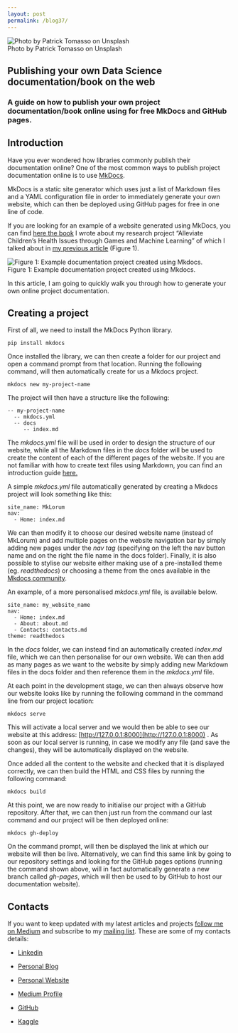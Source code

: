 ```yaml
---
layout: post
permalink: /blog37/
---
```


![Photo by [Patrick Tomasso](https://unsplash.com/@impatrickt?utm_source=medium&utm_medium=referral) on [Unsplash](https://unsplash.com?utm_source=medium&utm_medium=referral)](https://cdn-images-1.medium.com/max/10944/0*fPoR8PVXZswFfiOe) <br> Photo by Patrick Tomasso on Unsplash

## Publishing your own Data Science documentation/book on the web

### A guide on how to publish your own project documentation/book online using for free MkDocs and GitHub pages.

## Introduction

Have you ever wondered how libraries commonly publish their documentation online? One of the most common ways to publish project documentation online is to use [MkDocs](https://www.mkdocs.org/).

MkDocs is a static site generator which uses just a list of Markdown files and a YAML configuration file in order to immediately generate your own website, which can then be deployed using GitHub pages for free in one line of code.

If you are looking for an example of a website generated using MkDocs, you can find [here the book](https://pierpaolo28.github.io/thesis_book/) I wrote about my research project “Alleviate Children’s Health Issues through Games and Machine Learning” of which I talked about in [my previous article](https://towardsdatascience.com/disability-diagnostic-using-eeg-time-series-analysis-8035300837ac) (Figure 1).

![Figure 1: [Example documentation project created using Mkdocs.](https://pierpaolo28.github.io/thesis_book/)](https://cdn-images-1.medium.com/max/6304/1*TO2nO48n_tOAsITEJPxjZA.png) <br> Figure 1: Example documentation project created using Mkdocs.

In this article, I am going to quickly walk you through how to generate your own online project documentation.

## Creating a project

First of all, we need to install the MkDocs Python library.

    pip install mkdocs

Once installed the library, we can then create a folder for our project and open a command prompt from that location. Running the following command, will then automatically create for us a Mkdocs project.

    mkdocs new my-project-name

The project will then have a structure like the following:

    -- my-project-name
      -- mkdocs.yml
      -- docs
         -- index.md

The *mkdocs.yml* file will be used in order to design the structure of our website, while all the Markdown files in the *docs* folder will be used to create the content of each of the different pages of the website. If you are not familiar with how to create text files using Markdown, you can find an introduction guide [here.](https://www.markdownguide.org/getting-started/)

A simple *mkdocs.yml* file automatically generated by creating a Mkdocs project will look something like this:

    site_name: MkLorum 
    nav:     
      - Home: index.md

We can then modify it to choose our desired website name (instead of MkLorum) and add multiple pages on the website navigation bar by simply adding new pages under the *nav tag* (specifying on the left the nav button name and on the right the file name in the docs folder). Finally, it is also possible to stylise our website either making use of a pre-installed theme (eg. *readthedocs*) or choosing a theme from the ones available in the [Mkdocs community](https://github.com/mkdocs/mkdocs/wiki/MkDocs-Themes).

An example, of a more personalised *mkdocs.yml* file, is available below.

    site_name: my_website_name
    nav:     
      - Home: index.md     
      - About: about.md
      - Contacts: contacts.md
    theme: readthedocs

In the *docs* folder, we can instead find an automatically created *index.md* file, which we can then personalise for our own website. We can then add as many pages as we want to the website by simply adding new Markdown files in the docs folder and then reference them in the *mkdocs.yml* file. 

At each point in the development stage, we can then always observe how our website looks like by running the following command in the command line from our project location:

    mkdocs serve

This will activate a local server and we would then be able to see our website at this address: [http://127.0.0.1:8000](http://127.0.0.1:8000) . As soon as our local server is running, in case we modify any file (and save the changes), they will be automatically displayed on the website.

Once added all the content to the website and checked that it is displayed correctly, we can then build the HTML and CSS files by running the following command:

    mkdocs build

At this point, we are now ready to initialise our project with a GitHub repository. After that, we can then just run from the command our last command and our project will be then deployed online:

    mkdocs gh-deploy

On the command prompt, will then be displayed the link at which our website will then be live. Alternatively, we can find this same link by going to our repository settings and looking for the GitHub pages options (running the command shown above, will in fact automatically generate a new branch called *gh-pages*, which will then be used to by GitHub to host our documentation website).

## Contacts

If you want to keep updated with my latest articles and projects [follow me on Medium](https://medium.com/@pierpaoloippolito28?source=post_page---------------------------) and subscribe to my [mailing list](http://eepurl.com/gwO-Dr?source=post_page---------------------------). These are some of my contacts details:

* [Linkedin](https://uk.linkedin.com/in/pier-paolo-ippolito-202917146?source=post_page---------------------------)

* [Personal Blog](https://pierpaolo28.github.io/blog/?source=post_page---------------------------)

* [Personal Website](https://pierpaolo28.github.io/?source=post_page---------------------------)

* [Medium Profile](https://towardsdatascience.com/@pierpaoloippolito28?source=post_page---------------------------)

* [GitHub](https://github.com/pierpaolo28?source=post_page---------------------------)

* [Kaggle](https://www.kaggle.com/pierpaolo28?source=post_page---------------------------)
